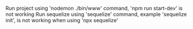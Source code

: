 Run project using 'nodemon ./bin/www' command, 'npm run start-dev' is not working
Run sequelize using 'sequelize' command, example 'sequelize init', is not working when using 'npx sequelize'